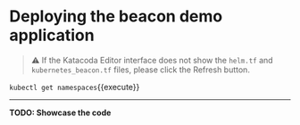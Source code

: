 # Deploying the beacon demo application

> ⚠️ If the Katacoda Editor interface does not show the `helm.tf` and `kubernetes_beacon.tf` files, please click the <i class="fa fa-sync"></i> Refresh button.



`kubectl get namespaces`{{execute}}

---

**TODO: Showcase the code**
